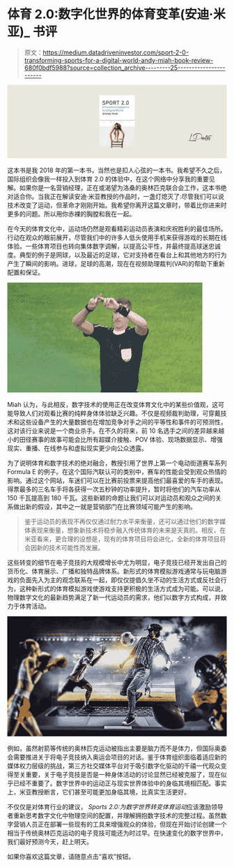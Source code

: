 # 体育 2.0:数字化世界的体育变革(安迪·米亚)_ 书评

> 原文：<https://medium.datadriveninvestor.com/sport-2-0-transforming-sports-for-a-digital-world-andy-miah-book-review-680f0bdf5988?source=collection_archive---------25----------------------->

![](img/ff2716c861e005544f140a6082ee8638.png)

这本书是我 2018 年的第一本书，当然也是扣人心弦的一本书。我希望不久之后，国际组织会像我一样投入到体育 2.0 的体验中，在这个网络中分享我的重要见解。如果你是一名营销经理，正在或渴望为洛桑的奥林匹克联合会工作，这本书绝对适合你。当我正在解读安迪·米亚教授的作品时，一盏灯熄灭了:尽管我们可以说技术改变了运动，但革命才刚刚开始。我希望你离开这篇文章时，带着比你进来时更多的问题。所以用你赤裸的胸膛和我在一起。

在今天的体育文化中，运动场仍然是观看精彩运动员表演和庆祝胜利的最佳场所。行动在观众的眼前展开，尽管我们中的许多人低头使用手机来获得游戏的长期在线体验。一些体育项目也转向集体数字调解，以提高公平性，并最终提高球迷忠诚度。典型的例子是网球，以及最近的足球，它对支持者在看台上和其他地方的行为产生了瞬间的影响。进球，足球的高潮，现在在视频助理裁判(VAR)的帮助下重新配置和保证。

![](img/ddd992991268b6f561d6d907f696e3c6.png)

Miah 认为，与此相反，数字技术的使用正在改变体育文化中的某些价值观，这可能导致人们对观看比赛的纯粹身体体验缺乏兴趣。不仅是视频裁判助理，可穿戴技术和这些设备产生的大量数据也在增加竞争对手之间的平等性和事件的可预测性，这对该行业来说是一个商业杀手。在不久的将来，前 10 名选手之间的差异越来越小的田径赛事的故事可能会比所有超媒介接触、POV 体验、现场数据显示、增强现实、重播、在线参与和虚拟现实更少向公众透露。

为了说明体育和数字技术的绝对融合，教授引用了世界上第一个电动街道赛车系列 Formula E 的例子。在这个国际汽联认可的类别中，赛车的性能会受到观众热情的影响。通过这个网站，车迷们可以在比赛前投票来提高他们最喜爱的车手的表现。得票最多的三名车手将各获得一次五秒钟的功率提升，暂时将他们的汽车功率从 150 千瓦提高到 180 千瓦。这些新颖的命题让我们可以对运动员和观众之间的关系做出新的假设，其中之一就是营销部门在比赛领域可能产生的影响。

> 鉴于运动员的表现不再仅仅通过耐力水平来衡量，还可以通过他们的数字媒体表现来衡量，想象新技术将稳步融入传统体育的未来是天真的。相反，在米亚看来，更合理的设想是，现有的体育项目将会进化，全新的体育项目将会因新的技术可能性而发展。

这些转变的细节在电子竞技的大规模增长中尤为明显，电子竞技已经开发出自己的货币化、体育展示、广播和独特品牌体系。新形式的体育模拟游戏通常与玩电脑游戏的负面先入为主的观念联系在一起，即仅仅提倡久坐不动的生活方式或反社会行为，这种新形式的体育模拟游戏使游戏支持更积极的生活方式成为可能。可以说，物理数字文化的最新趋势满足了新一代运动员的需求，他们以数字方式构成，并致力于体育活动。

![](img/a28b007ada474577d2c0bddc39b2b2ed.png)

例如，虽然射箭等传统的奥林匹克运动被指出主要是脑力而不是体力，但国际奥委会需要推进关于将电子竞技纳入奥运会项目的对话。鉴于体育组织面临着适应新的媒体权力层级的挑战，第三方社交媒体平台对于吸引数字化驱动的千禧一代观众变得至关重要，关于电子竞技是否是一种身体活动的讨论显然已经被克服了，现在似乎已经不重要了。数字世界中的运动正与现实世界体验中的身临其境相匹配。事实上，米亚教授断言，它们甚至可能更加身临其境，比真实生活更好。

不仅仅是对体育行业的建议， *Sports 2.0:为数字世界转变体育运动*应该激励领导者重新思考数字文化中物理空间的配置，并理解拥抱数字技术的完整过程。虽然数字营销人员正在部署一些现有的工具来增强观众的体验，但现在开始讨论创建一个相当于传统奥林匹克运动的电子竞技可能还为时过早。在快速变化的数字世界中，我们最好预测今天，赶上明天。

如果你喜欢这篇文章，请随意点击“喜欢”按钮。